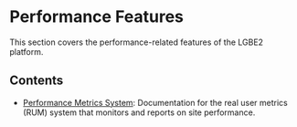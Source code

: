 # Performance Features

This section covers the performance-related features of the LGBE2 platform.

## Contents

- [Performance Metrics System](metrics.md): Documentation for the real user metrics (RUM) system that monitors and reports on site performance.
